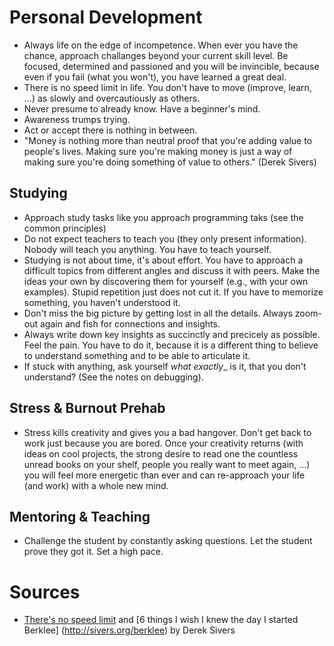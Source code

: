 # Personal Development

* Always life on the edge of incompetence. When ever you have the chance, approach challanges beyond your current skill level. Be focused, determined and passioned and you will be invincible, because even if you fail (what you won't), you have learned a great deal.
* There is no speed limit in life. You don't have to move (improve, learn, ...) as slowly and overcautiously as others. 
* Never presume to already know. Have a beginner's mind.
* Awareness trumps trying.
* Act or accept there is nothing in between. 
* "Money is nothing more than neutral proof that you're adding value to people's lives. Making sure you're making money is just a way of making sure you're doing something of value to others." (Derek Sivers)

## Studying
* Approach study tasks like you approach programming taks (see the common principles)
* Do not expect teachers to teach you (they only present information). Nobody will teach you anything. You have to teach yourself.
* Studying is not about time, it's about effort. You have to approach a difficult topics from different angles and discuss it with peers. Make the ideas your own by discovering them for yourself (e.g., with your own examples). Stupid repetition just does not cut it. If you have to memorize something, you haven't understood it.
* Don't miss the big picture by getting lost in all the details. Always zoom-out again and fish for connections and insights.
* Always write down key insights as succinctly and precicely as possible. Feel the pain. You have to do it, because it is a different thing to believe to understand something and to be able to articulate it.
* If stuck with anything, ask yourself _what exactly__ is it, that you don't understand? (See the notes on debugging).



## Stress & Burnout Prehab
* Stress kills creativity and gives you a bad hangover. Don't get back to work just because you are bored. Once your creativity returns (with ideas on cool projects, the strong desire to read one the countless unread books on your shelf, people you really want to meet again, ...) you will feel more energetic than ever and can re-approach your life (and work) with a whole new mind.

## Mentoring & Teaching
* Challenge the student by constantly asking questions. Let the student prove they got it. Set a high pace.

# Sources
* [There's no speed limit](http://sivers.org/kimo) and [6 things I wish I knew the day I started Berklee] (http://sivers.org/berklee) by Derek Sivers

